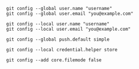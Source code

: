 
`git config --global user.name "username"`   
`git config --global user.email "you@example.com"`    

    
`git config --local user.name "username"`    
`git config --local user.email "you@example.com"`  



`git config --global push.default simple` 

`git config --local credential.helper store`  

`git config --add core.filemode false`  
